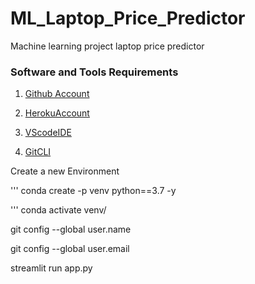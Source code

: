 # ML_Laptop_Price_Predictor
Machine learning project laptop price predictor

### Software and Tools Requirements

1. [Github Account](https://github.com)

2. [HerokuAccount](https://heroku.com)

3. [VScodeIDE](https://code.visualstudio.com/)

4. [GitCLI](https://git-scm.com/book/en/v2/Getting-Started-The-Command-Line)

Create a new Environment

'''
conda create -p venv python==3.7 -y

'''
conda activate venv/

git config --global user.name

git config  --global user.email

streamlit run app.py
